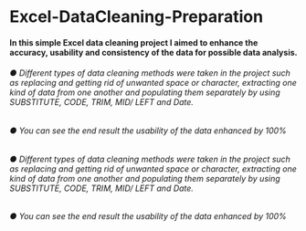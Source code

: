 # Excel-DataCleaning-Preparation

#### In this simple Excel data cleaning project I aimed to enhance the accuracy, usability and consistency of the data for possible data analysis.

###### ●	Different types of data cleaning methods were taken in the project such as replacing and getting rid of unwanted space or character, extracting one kind of data from one another and populating them separately by using SUBSTITUTE, CODE, TRIM, MID/ LEFT and Date.
###### ●	You can see the end result the usability of the data enhanced by 100%


###### ●	Different types of data cleaning methods were taken in the project such as replacing and getting rid of unwanted space or character, extracting one kind of data from one another and populating them separately by using SUBSTITUTE, CODE, TRIM, MID/ LEFT and Date.
###### ●	You can see the end result the usability of the data enhanced by 100%
